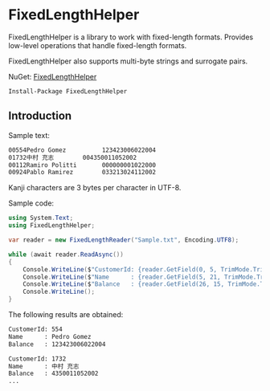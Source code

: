 # FixedLengthHelper

FixedLengthHelper is a library to work with fixed-length formats. Provides low-level operations that handle fixed-length formats.

FixedLengthHelper also supports multi-byte strings and surrogate pairs.

NuGet: [FixedLengthHelper](https://www.nuget.org/packages/FixedLengthHelper)

```pwsh
Install-Package FixedLengthHelper
```

## Introduction

Sample text:

```txt
00554Pedro Gomez          123423006022004
01732中村 充志        004350011052002
00112Ramiro Politti       000000001022000
00924Pablo Ramirez        033213024112002
```

Kanji characters are 3 bytes per character in UTF-8.

Sample code:

```cs
using System.Text;
using FixedLengthHelper;

var reader = new FixedLengthReader("Sample.txt", Encoding.UTF8);

while (await reader.ReadAsync())
{
    Console.WriteLine($"CustomerId: {reader.GetField(0, 5, TrimMode.TrimStart, '0')}");
    Console.WriteLine($"Name      : {reader.GetField(5, 21, TrimMode.TrimEnd)}");
    Console.WriteLine($"Balance   : {reader.GetField(26, 15, TrimMode.TrimStart, '0')}");
    Console.WriteLine();
}
```

The following results are obtained:

```cmd
CustomerId: 554
Name      : Pedro Gomez
Balance   : 123423006022004

CustomerId: 1732
Name      : 中村 充志
Balance   : 4350011052002
...
```